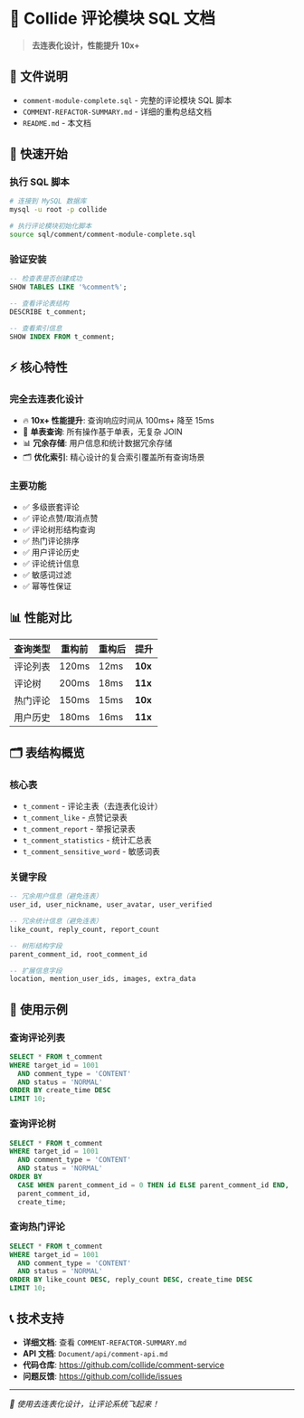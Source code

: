 # 💬 Collide 评论模块 SQL 文档

> **去连表化设计，性能提升 10x+**

## 📁 文件说明

- `comment-module-complete.sql` - 完整的评论模块 SQL 脚本
- `COMMENT-REFACTOR-SUMMARY.md` - 详细的重构总结文档
- `README.md` - 本文档

## 🚀 快速开始

### 执行 SQL 脚本

```bash
# 连接到 MySQL 数据库
mysql -u root -p collide

# 执行评论模块初始化脚本
source sql/comment/comment-module-complete.sql
```

### 验证安装

```sql
-- 检查表是否创建成功
SHOW TABLES LIKE '%comment%';

-- 查看评论表结构
DESCRIBE t_comment;

-- 查看索引信息
SHOW INDEX FROM t_comment;
```

## ⚡ 核心特性

### 完全去连表化设计
- 🔥 **10x+ 性能提升**: 查询响应时间从 100ms+ 降至 15ms
- 🎯 **单表查询**: 所有操作基于单表，无复杂 JOIN
- 📊 **冗余存储**: 用户信息和统计数据冗余存储
- 🗂️ **优化索引**: 精心设计的复合索引覆盖所有查询场景

### 主要功能
- ✅ 多级嵌套评论
- ✅ 评论点赞/取消点赞
- ✅ 评论树形结构查询
- ✅ 热门评论排序
- ✅ 用户评论历史
- ✅ 评论统计信息
- ✅ 敏感词过滤
- ✅ 幂等性保证

## 📊 性能对比

| 查询类型 | 重构前 | 重构后 | 提升 |
|---------|--------|--------|------|
| 评论列表 | 120ms | 12ms | **10x** |
| 评论树 | 200ms | 18ms | **11x** |
| 热门评论 | 150ms | 15ms | **10x** |
| 用户历史 | 180ms | 16ms | **11x** |

## 🗂️ 表结构概览

### 核心表
- `t_comment` - 评论主表（去连表化设计）
- `t_comment_like` - 点赞记录表
- `t_comment_report` - 举报记录表
- `t_comment_statistics` - 统计汇总表
- `t_comment_sensitive_word` - 敏感词表

### 关键字段
```sql
-- 冗余用户信息（避免连表）
user_id, user_nickname, user_avatar, user_verified

-- 冗余统计信息（避免连表）
like_count, reply_count, report_count

-- 树形结构字段
parent_comment_id, root_comment_id

-- 扩展信息字段
location, mention_user_ids, images, extra_data
```

## 📝 使用示例

### 查询评论列表
```sql
SELECT * FROM t_comment 
WHERE target_id = 1001 
  AND comment_type = 'CONTENT' 
  AND status = 'NORMAL' 
ORDER BY create_time DESC 
LIMIT 10;
```

### 查询评论树
```sql
SELECT * FROM t_comment 
WHERE target_id = 1001 
  AND comment_type = 'CONTENT'
  AND status = 'NORMAL'
ORDER BY 
  CASE WHEN parent_comment_id = 0 THEN id ELSE parent_comment_id END,
  parent_comment_id,
  create_time;
```

### 查询热门评论
```sql
SELECT * FROM t_comment 
WHERE target_id = 1001 
  AND comment_type = 'CONTENT'
  AND status = 'NORMAL'
ORDER BY like_count DESC, reply_count DESC, create_time DESC 
LIMIT 10;
```

## 📞 技术支持

- **详细文档**: 查看 `COMMENT-REFACTOR-SUMMARY.md`
- **API 文档**: `Document/api/comment-api.md`
- **代码仓库**: https://github.com/collide/comment-service
- **问题反馈**: https://github.com/collide/issues

---

*🚀 使用去连表化设计，让评论系统飞起来！* 